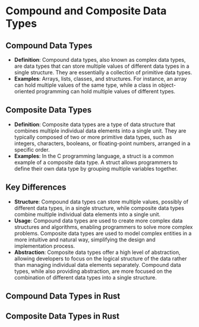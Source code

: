 # Compound and Composite Data Types

## Compound Data Types

- **Definition**: Compound data types, also known as complex data types, are data types that can store multiple values of different data types in a single structure. They are essentially a collection of primitive data types.
- **Examples**: Arrays, lists, classes, and structures. For instance, an array can hold multiple values of the same type, while a class in object-oriented programming can hold multiple values of different types.

## Composite Data Types

- **Definition**: Composite data types are a type of data structure that combines multiple individual data elements into a single unit. They are typically composed of two or more primitive data types, such as integers, characters, booleans, or floating-point numbers, arranged in a specific order.
- **Examples**: In the C programming language, a struct is a common example of a composite data type. A struct allows programmers to define their own data type by grouping multiple variables together.

## Key Differences

- **Structure**: Compound data types can store multiple values, possibly of different data types, in a single structure, while composite data types combine multiple individual data elements into a single unit.
- **Usage**: Compound data types are used to create more complex data structures and algorithms, enabling programmers to solve more complex problems. Composite data types are used to model complex entities in a more intuitive and natural way, simplifying the design and implementation process.
- **Abstraction**: Composite data types offer a high level of abstraction, allowing developers to focus on the logical structure of the data rather than managing individual data elements separately. Compound data types, while also providing abstraction, are more focused on the combination of different data types into a single structure.

## Compound Data Types in Rust

## Composite Data Types in Rust
